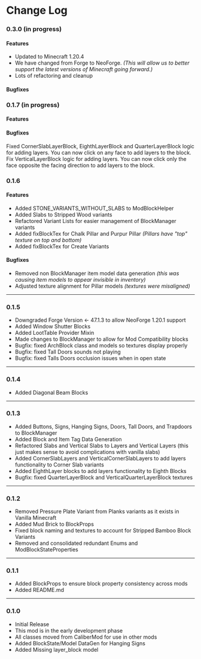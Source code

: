 # Change Log

### 0.3.0 (in progress)
#### Features
- Updated to Minecraft 1.20.4
- We have changed from Forge to NeoForge.  _(This will allow us to better support the latest versions of Minecraft going forward.)_
- Lots of refactoring and cleanup

#### Bugfixes

### 0.1.7 (in progress)
#### Features


#### Bugfixes
Fixed CornerSlabLayerBlock, EighthLayerBlock and QuarterLayerBlock logic for adding layers.  You can now click on any face to add layers to the block.
Fix VerticalLayerBlock logic for adding layers.  You can now click only the face opposite the facing direction to add layers to the block.

### 0.1.6
#### Features
- Added STONE_VARIANTS_WITHOUT_SLABS to ModBlockHelper
- Added Slabs to Stripped Wood variants
- Refactored Variant Lists for easier management of BlockManager variants
- Added fixBlockTex for Chalk Pillar and Purpur Pillar _(Pillars have "top" texture on top and bottom)_
- Added fixBlockTex for Create Variants

#### Bugfixes
- Removed non BlockManager item model data generation _(this was causing item models to appear invisible in inventory)_
- Adjusted texture alignment for Pillar models _(textures were misaligned)_


---
### 0.1.5
- Downgraded Forge Version <- 47.1.3 to allow NeoForge 1.20.1 support
- Added Window Shutter Blocks
- Added LootTable Provider Mixin
- Made changes to BlockManager to allow for Mod Compatibility blocks
- Bugfix: fixed ArchBlock class and models so textures display properly
- Bugfix: fixed Tall Doors sounds not playing
- Bugfix: fixed Talls Doors occlusion issues when in open state

---
### 0.1.4
- Added Diagonal Beam Blocks

---
### 0.1.3
- Added Buttons, Signs, Hanging Signs, Doors, Tall Doors, and Trapdoors to BlockManager
- Added Block and Item Tag Data Generation
- Refactored Slabs and Vertical Slabs to Layers and Vertical Layers (this just makes sense to avoid complications with vanilla slabs)
- Added CornerSlabLayers and VerticalCornerSlabLayers to add layers functionality to Corner Slab variants
- Added EighthLayer blocks to add layers functionality to Eighth Blocks
- Bugfix: fixed QuarterLayerBlock and VerticalQuarterLayerBlock textures

---
### 0.1.2
- Removed Pressure Plate Variant from Planks variants as it exists in Vanilla Minecraft
- Added Mud Brick to BlockProps
- Fixed block naming and textures to account for Stripped Bamboo Block Variants
- Removed and consolidated redundant Enums and ModBlockStateProperties

---
### 0.1.1
- Added BlockProps to ensure block property consistency across mods
- Added README.md

---
### 0.1.0
- Initial Release
- This mod is in the early development phase
- All classes moved from CaliberMod for use in other mods
- Added BlockState/Model DataGen for Hanging Signs
- Added Missing layer_block model





















